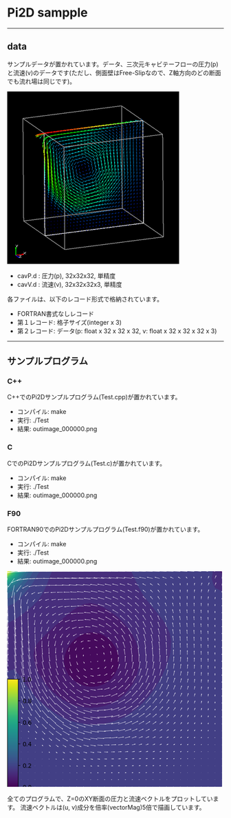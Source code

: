 # Pi2D sampple

---
## data
サンプルデータが置かれています。データ、三次元キャビテーフローの圧力(p)と流速(v)のデータです(ただし、側面壁はFree-Slipなので、Z軸方向のどの断面でも流れ場は同じです)。

![Velocity](cavity_velo.png)

- cavP.d : 圧力(p), 32x32x32, 単精度
- cavV.d : 流速(v), 32x32x32x3, 単精度

各ファイルは、以下のレコード形式で格納されています。
- FORTRAN書式なしレコード
- 第１レコード: 格子サイズ(integer x 3)
- 第２レコード: データ(p: float x 32 x 32 x 32, v: float x 32 x 32 x 32 x 3)

---
## サンプルプログラム

### C++
C++でのPi2Dサンプルプログラム(Test.cpp)が置かれています。
- コンパイル: make
- 実行: ./Test
- 結果: outimage_000000.png

### C
CでのPi2Dサンプルプログラム(Test.c)が置かれています。
- コンパイル: make
- 実行: ./Test
- 結果: outimage_000000.png

### F90
FORTRAN90でのPi2Dサンプルプログラム(Test.f90)が置かれています。
- コンパイル: make
- 実行: ./Test
- 結果: outimage_000000.png

![Result](cavity_res.png)

全てのプログラムで、Z=0のXY断面の圧力と流速ベクトルをプロットしています。
流速ベクトルは(u, v)成分を倍率(vectorMag)5倍で描画しています。

